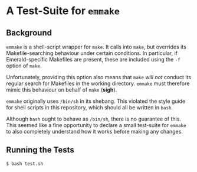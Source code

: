 # A Test-Suite for `emmake`

## Background

`emmake` is a shell-script wrapper for `make`. It calls into `make`,
but overrides its Makefile-searching behaviour under certain
conditions. In particular, if Emerald-specific Makefiles are present,
these are included using the `-f` option of `make`.

Unfortunately, providing this option also means that `make` _will not_
conduct its regular search for Makefiles in the working directory.
`emmake` must therefore mimic this behaviour on behalf of `make`
(**sigh**).

`emmake` originally uses `/bin/sh` in its shebang. This violated the
style guide for shell scripts in this repository, which should all be
written in `bash`.

Although `bash` ought to behave as `/bin/sh`, there is no guarantee of
this. This seemed like a fine opportunity to declare a small
test-suite for `emmake` to also completely understand how it works
before making any changes.

## Running the Tests

```
$ bash test.sh
```
